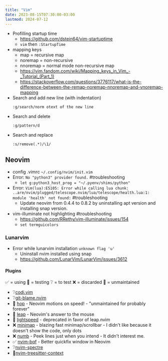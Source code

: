 ```yaml
---
title: "Vim"
date: 2023-08-15T07:30:00-03:00
lastmod: 2024-07-12
---
```

- Profilling startup time
	- https://github.com/dstein64/vim-startuptime
	- `vim` then `:StartupTime`
- mapping keys
	- map = recursive map
	- noremap = non-recursive
	- nnoremap = normal mode non-recursive map
	- https://vim.fandom.com/wiki/Mapping_keys_in_Vim_-_Tutorial_(Part_1)
	- https://stackoverflow.com/questions/3776117/what-is-the-difference-between-the-remap-noremap-nnoremap-and-vnoremap-mapping
- Search and add new line (with indentation)
	```vim
	:g/search/norm otext of the new line
	```
- Search and delete
	```vim
	:g/pattern/d
	```
 - Search and replace
	```vim
	:s/remove(.*)/\1/
	```
## Neovim
- config .vimrc `~/.config/nvim/init.vim`
- Error: `No "python3" provider found.` #troubleshooting 
	- `let g:python3_host_prog = "~/.pyenv/shims/python"`
- Error: `Vim(lua):E5105: Error while calling lua chunk: ..are/nvim/plugged/telescope.nvim/lua/telescope/health.lua:1: module 'health' not found:` #troubleshooting 
	- Update neovim from 0.4.4 to 0.8.2 by uninstalling apt version and installing snap version.
- vim-illuminate not highlighting #troubleshooting
	- https://github.com/RRethy/vim-illuminate/issues/154
	- `set termguicolors`

### Lunarvim
- Error while lunarvim installation `unknown flag 'u'`
	- Uninstall nvim installed using snap
	- https://github.com/LunarVim/LunarVim/issues/3612
#### Plugins
✅ = using
🧪 = testing
❔ = to test
❌ = discarded
🧊 = unmaintained
- ❔[codi.vim](https://github.com/metakirby5/codi.vim)
- ❔[git-blame.nvim](https://github.com/f-person/git-blame.nvim)
- 🧊 [hop](https://github.com/hadronized/hop.nvim) - Neovim motions on speed! - "unmaintained for probably forever"
- 🧪 [leap](https://github.com/ggandor/leap.nvim) - Neovim's answer to the mouse
- 🧊 [lightspeed](https://github.com/ggandor/lightspeed.nvim) - deprecated in favor of leap.nvim
- ❌ [minimap](https://github.com/wfxr/minimap.vim) - blazing fast minimap/scrollbar - I didn't like because it doesn't show the code, only dots
- ❌ [numb](https://github.com/nacro90/numb.nvim) - Peek lines just when you intend - It didn't interest me.
- ✅ [nvim-bqf](https://github.com/kevinhwang91/nvim-bqf) - Better quickfix window in Neovim
- ❔[nvim-spectre](https://github.com/nvim-pack/nvim-spectre)
- 🧪[nvim-treesitter-context](https://github.com/nvim-treesitter/nvim-treesitter-context)